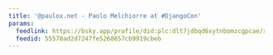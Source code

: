 ```yaml
---
title: '@paulox.net - Paolo Melchiorre at #DjangoCon'
params:
  feedlink: https://bsky.app/profile/did:plc:dlt7jdbqd6xytnbomzcgpcae/rss
  feedid: 55578ad2d7247fe5268657cb9919cbeb
---
```

